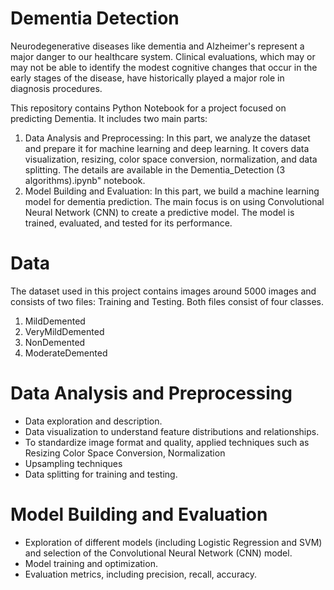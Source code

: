 # Dementia Detection

Neurodegenerative diseases like dementia and Alzheimer's represent a major danger to our healthcare system. Clinical evaluations, which may or may not be able to identify the modest cognitive changes that occur in the early stages of the disease, have historically played a major role in diagnosis procedures.

This repository contains Python Notebook for a project focused on predicting Dementia. It includes two main parts:

1.	Data Analysis and Preprocessing: In this part, we analyze the dataset and prepare it for machine learning and deep learning. It covers data visualization, resizing, color space conversion, normalization, and data splitting. The details are available in the Dementia_Detection (3 algorithms).ipynb" notebook.
2.	Model Building and Evaluation: In this part, we build a machine learning model for dementia prediction. The main focus is on using Convolutional Neural Network (CNN) to create a predictive model. The model is trained, evaluated, and tested for its performance.


# Data
The dataset used in this project contains images around 5000 images and consists of two files: Training and Testing. Both files consist of four classes.
1. MildDemented
2. VeryMildDemented
3. NonDemented
4. ModerateDemented

# Data Analysis and Preprocessing
- Data exploration and description.
- Data visualization to understand feature distributions and relationships.
- To standardize image format and quality, applied techniques such as Resizing Color Space Conversion, Normalization
- Upsampling techniques
- Data splitting for training and testing.


# Model Building and Evaluation
- Exploration of different models (including Logistic Regression and SVM) and selection of the Convolutional Neural Network (CNN) model.
- Model training and optimization.
- Evaluation metrics, including precision, recall, accuracy.

